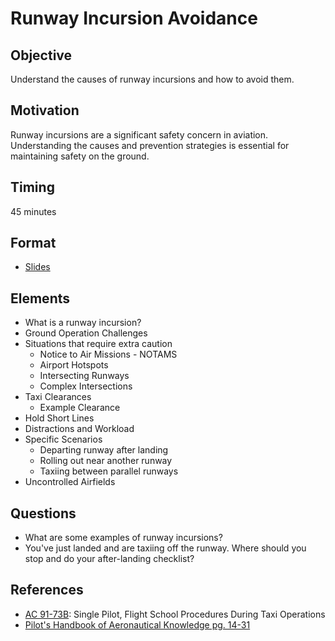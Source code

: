 # Runway Incursion Avoidance

## Objective

Understand the causes of runway incursions and how to avoid them.

## Motivation

Runway incursions are a significant safety concern in aviation. Understanding the causes and prevention strategies is essential for maintaining safety on the ground.

## Timing

45 minutes

## Format

- [Slides](/slides/runway-incursions.pdf)

## Elements

- What is a runway incursion?
- Ground Operation Challenges
- Situations that require extra caution
  - Notice to Air Missions - NOTAMS
  - Airport Hotspots
  - Intersecting Runways
  - Complex Intersections
- Taxi Clearances
  - Example Clearance
- Hold Short Lines
- Distractions and Workload
- Specific Scenarios
  - Departing runway after landing
  - Rolling out near another runway
  - Taxiing between parallel runways
- Uncontrolled Airfields

## Questions

- What are some examples of runway incursions?
- You've just landed and are taxiing off the runway. Where should you stop and do your after-landing checklist?

## References

- [AC 91-73B](https://www.faa.gov/documentLibrary/media/Advisory_Circular/AC%2091-73B.pdf): Single Pilot, Flight School Procedures During Taxi Operations
- [Pilot's Handbook of Aeronautical Knowledge pg. 14-31](/_references/PHAK/14-31)
